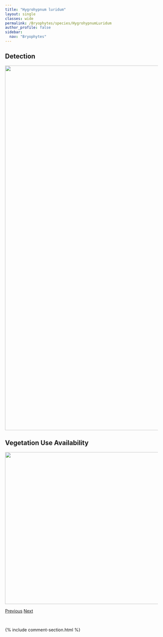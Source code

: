 ```yaml
---
title: "Hygrohypnum luridum"
layout: single
classes: wide
permalink: /Bryophytes/species/HygrohypnumLuridum
author_profile: false
sidebar:
  nav: "Bryophytes"
---
```


<h2>Detection</h2>

<a href="https://drive.google.com/uc?export=view&id=1Iv4qhQRkD4mH033QFMmgbwAn9cwcHgmk">
<img src="https://drive.google.com/uc?export=view&id=1Iv4qhQRkD4mH033QFMmgbwAn9cwcHgmk" height = "1200" width = "800">
</a>


<h2>Vegetation Use Availability</h2>

<a href="https://drive.google.com/uc?export=view&id=1hLf_Jq6x07c5yocjcopFo3CJUrmq2m74">
<img src="https://drive.google.com/uc?export=view&id=1hLf_Jq6x07c5yocjcopFo3CJUrmq2m74" height = "500" width = "1000">
</a>


<a href="/DevelopmentWebsite/Bryophytes/species/HomalotheciumPinnatifidum" class="pagination--pager" title="Homalothecium pinnatifidum">Previous</a> <a href="/DevelopmentWebsite/Bryophytes/species/HygrohypnumOchraceum" class="pagination--pager" title="Hygrohypnum ochraceum">Next</a>

<p>&nbsp;</p>

{% include comment-section.html %}
